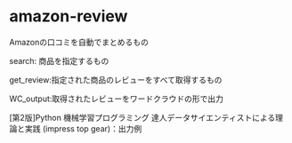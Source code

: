 # amazon-review
Amazonの口コミを自動でまとめるもの

search: 商品を指定するもの

get_review:指定された商品のレビューをすべて取得するもの

WC_output:取得されたレビューをワードクラウドの形で出力

[第2版]Python 機械学習プログラミング 達人データサイエンティストによる理論と実践 (impress top gear)：出力例



